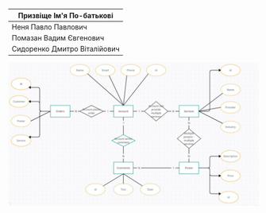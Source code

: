 | Призвіще Ім'я По-батькові    |
|------------------------------|
| Неня Павло Павлович          |
| Помазан Вадим Євгенович      |
| Сидоренко Дмитро Віталійович |

![ER-діаграма](Diagram.jpg)